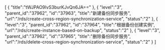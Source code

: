 [
	{
		"title":"tWJPAO9lvS3burKJvQn6JA=="
	},
	{
		"level":"3",
		"parent_id":"37962",
		"id":"37963",
		"title":"新建备份同步服务",
		"url":"/rds/create-cross-region-synchronization-service",
		"status":"2"
	},
	{
		"level":"3",
		"parent_id":"37962",
		"id":"37964",
		"title":"根据备份创建实例",
		"url":"/rds/create-instance-based-on-backup",
		"status":"2"
	},
	{
		"level":"3",
		"parent_id":"37962",
		"id":"37965",
		"title":"删除备份同步服务",
		"url":"/rds/delete-cross-region-synchronization-service",
		"status":"2"
	}
]